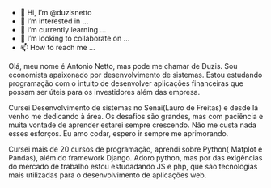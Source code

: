 - 👋 Hi, I’m @duzisnetto
- 👀 I’m interested in ...
- 🌱 I’m currently learning ...
- 💞️ I’m looking to collaborate on ...
- 📫 How to reach me ...

Olá, meu nome é Antonio Netto, mas pode me chamar de Duzis.
Sou economista apaixonado por desenvolvimento de sistemas. 
Estou estudando programação com o intuito de desenvolver 
aplicações financeiras que possam ser úteis para os investidores 
além das empresa. 

Cursei Desenvolvimento de sistemas no Senai(Lauro de Freitas) e desde lá venho 
me dedicando à área. Os desafios são grandes, mas com paciência
e muita vontade de aprender estarei sempre crescendo. Não me custa
nada esses esforços. Eu amo codar, espero ir sempre me aprimorando. 

Cursei mais de 20 cursos de programação, aprendi sobre Python( Matplot e Pandas), 
além do framework Django. Adoro python, mas por das exigências do mercado de 
trabalho estou estudadando JS e php, que são tecnologias mais utilizadas para 
o desenvolvimento de aplicações web. 
